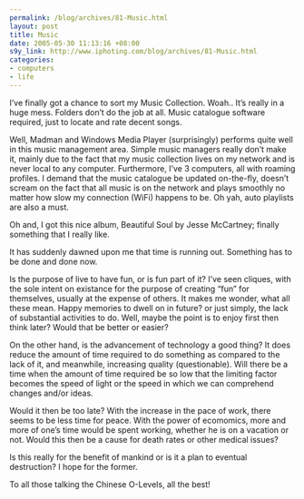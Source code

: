 ```yaml
--- 
permalink: /blog/archives/81-Music.html
layout: post
title: Music
date: 2005-05-30 11:13:16 +08:00
s9y_link: http://www.iphoting.com/blog/archives/81-Music.html
categories: 
- computers
- life
---
```

<p class="whiteline"><p>I&#8217;ve finally got a chance to sort my Music Collection. Woah.. It&#8217;s really in a huge mess. Folders don&#8217;t do the job at all. Music catalogue software required, just to locate and rate decent songs.</p>
</p><p class="whiteline"><p>Well, Madman and Windows Media Player (surprisingly) performs quite well in this music management area. Simple music managers really don&#8217;t make it, mainly due to the fact that my music collection lives on my network and is never local to any computer. Furthermore, I&#8217;ve 3 computers, all with roaming profiles. I demand that the music catalogue be updated on-the-fly, doesn&#8217;t scream on the fact that all music is on the network and plays smoothly no matter how slow my connection (WiFi) happens to be. Oh yah, auto playlists are also a must.</p>
</p><p class="whiteline"><p>Oh and, I got this nice album, Beautiful Soul by Jesse McCartney; finally something that I really like.</p>
</p><p class="whiteline"><p>It has suddenly dawned upon me that time is running out. Something has to be done and done now.</p>
</p><p class="whiteline"><p>Is the purpose of live to have fun, or is fun part of it? I&#8217;ve seen cliques, with the sole intent on existance for the purpose of creating &#8220;fun&#8221; for themselves, usually at the expense of others. It makes me wonder, what all these mean. Happy memories to dwell on in future? or just simply, the lack of substantial activities to do. Well, maybe the point is to enjoy first then think later? Would that be better or easier?</p>
</p><p class="whiteline"><p>On the other hand, is the advancement of technology a good thing? It does reduce the amount of time required to do something as compared to the lack of it, and meanwhile, increasing quality (questionable). Will there be a time when the amount of time required be so low that the limiting factor becomes the speed of light or the speed in which we can comprehend changes and/or ideas.</p>
</p><p class="whiteline"><p>Would it then be too late? With the increase in the pace of work, there seems to be less time for peace. With the power of ecomomics, more and more of one&#8217;s time would be spent working, whether he is on a vacation or not. Would this then be a cause for death rates or other medical issues?</p>
</p><p class="whiteline"><p>Is this really for the benefit of mankind or is it a plan to eventual destruction? I hope for the former.</p>
</p><p class="break"><p>To all those talking the Chinese O-Levels, all the best!</p></p>
